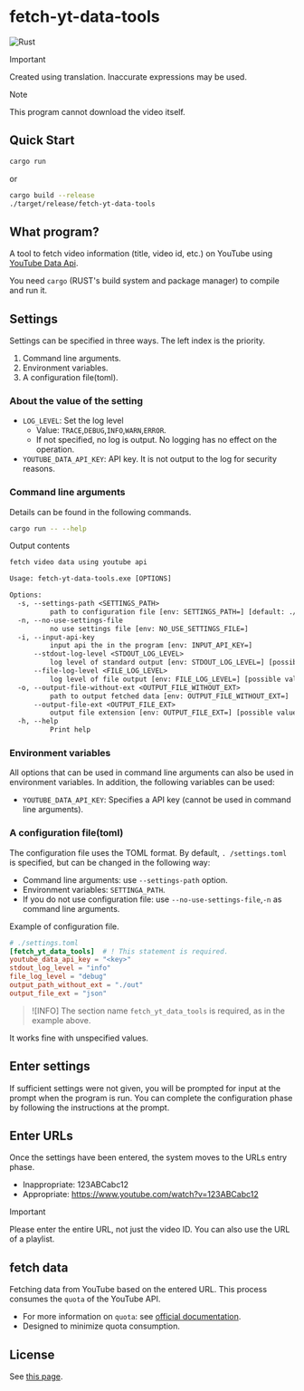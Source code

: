 # fetch-yt-data-tools

![Rust](https://img.shields.io/badge/-Rust-6e412b.svg?logo=rust&style=plastic)

> [!IMPORTANT]
> Created using translation. Inaccurate expressions may be used.
<!-- >> [!NOTE]
> このリポジトリを使用した[video_downloader]()では、動画自体のダウンロードも可能です。 -->

> [!NOTE]
> This program cannot download the video itself.

## Quick Start

```bash
cargo run
```

or

```bash
cargo build --release
./target/release/fetch-yt-data-tools
```

## What program?

A tool to fetch video information (title, video id, etc.) on YouTube using [YouTube Data Api](https://developers.google.com/youtube/v3).

You need `cargo` (RUST's build system and package manager) to compile and run it.

## Settings

Settings can be specified in three ways. The left index is the priority.

1. Command line arguments.
2. Environment variables.
3. A configuration file(toml).

### About the value of the setting

- `LOG_LEVEL`: Set the log level
    - Value: `TRACE`,`DEBUG`,`INFO`,`WARN`,`ERROR`.
    - If not specified, no log is output. No logging has no effect on the operation.
- `YOUTUBE_DATA_API_KEY`: API key. It is not output to the log for security reasons.

### Command line arguments

Details can be found in the following commands.

```bash
cargo run -- --help
```

Output contents

```txt
fetch video data using youtube api

Usage: fetch-yt-data-tools.exe [OPTIONS]

Options:
  -s, --settings-path <SETTINGS_PATH>
          path to configuration file [env: SETTINGS_PATH=] [default: ./settings.toml]
  -n, --no-use-settings-file
          no use settings file [env: NO_USE_SETTINGS_FILE=]
  -i, --input-api-key
          input api the in the program [env: INPUT_API_KEY=]
      --stdout-log-level <STDOUT_LOG_LEVEL>
          log level of standard output [env: STDOUT_LOG_LEVEL=] [possible values: trace, debug, info, warn, error]
      --file-log-level <FILE_LOG_LEVEL>
          log level of file output [env: FILE_LOG_LEVEL=] [possible values: trace, debug, info, warn, error]
  -o, --output-file-without-ext <OUTPUT_FILE_WITHOUT_EXT>
          path to output fetched data [env: OUTPUT_FILE_WITHOUT_EXT=]
      --output-file-ext <OUTPUT_FILE_EXT>
          output file extension [env: OUTPUT_FILE_EXT=] [possible values: json, yaml]
  -h, --help
          Print help
```

### Environment variables

All options that can be used in command line arguments can also be used in environment variables. In addition, the following variables can be used:

- `YOUTUBE_DATA_API_KEY`: Specifies a API key (cannot be used in command line arguments).

### A configuration file(toml)

The configuration file uses the TOML format. By default, `. /settings.toml` is specified, but can be changed in the following way:

- Command line arguments: use `--settings-path` option.
- Environment variables: `SETTINGA_PATH`.
- If you do not use configuration file: use `--no-use-settings-file`,`-n` as command line arguments.

Example of configuration file.

```toml
# ./settings.toml
[fetch_yt_data_tools]  # ! This statement is required.
youtube_data_api_key = "<key>"
stdout_log_level = "info"
file_log_level = "debug"
output_path_without_ext = "./out"
output_file_ext = "json"
```

> ![INFO]
> The section name `fetch_yt_data_tools` is required, as in the example above.

It works fine with unspecified values.

## Enter settings

If sufficient settings were not given, you will be prompted for input at the prompt when the program is run. You can complete the configuration phase by following the instructions at the prompt.

## Enter URLs

Once the settings have been entered, the system moves to the URLs entry phase.

- Inappropriate: 123ABCabc12
- Appropriate: https://www.youtube.com/watch?v=123ABCabc12

> [!IMPORTANT]
> Please enter the entire URL, not just the video ID. You can also use the URL of a playlist.

## fetch data

Fetching data from YouTube based on the entered URL. This process consumes the `quota` of the YouTube API.

- For more information on `quota`: see [official documentation](https://developers.google.com/youtube/v3/determine_quota_cost).
- Designed to minimize quota consumption.

## License

See [this page](README.md#license).
